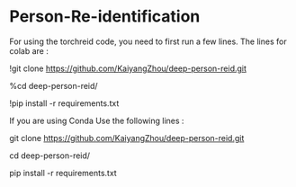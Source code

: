 # Person-Re-identification

For using the torchreid code, you need to first run a few lines.
The lines for colab are :

!git clone https://github.com/KaiyangZhou/deep-person-reid.git

%cd deep-person-reid/

!pip install -r requirements.txt

If you are using Conda 
Use the following lines :

git clone https://github.com/KaiyangZhou/deep-person-reid.git

cd deep-person-reid/

pip install -r requirements.txt
